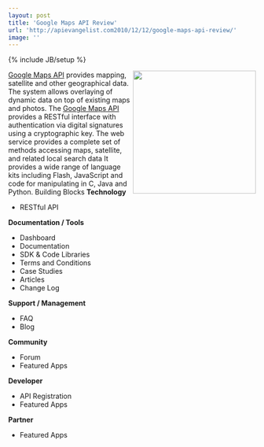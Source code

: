 ```yaml
---
layout: post
title: 'Google Maps API Review'
url: 'http://apievangelist.com2010/12/12/google-maps-api-review/'
image: ''
---
```

{% include JB/setup %}
<img src="http://www.masternewmedia.org/images/Google_maps_candlestick_map.gif"  width="250" align="right" /><a href="http://code.google.com/apis/maps/index.html" target="_blank">Google Maps API</a> provides mapping, satellite and other geographical data. The system allows overlaying of dynamic data on top of existing maps and photos.
The <a href="http://code.google.com/apis/maps/index.html" target="_blank">Google Maps API</a> provides a RESTful interface with authentication via digital signatures using a cryptographic key. The web service provides a complete set of methods accessing maps, satellite, and related local search data It provides a wide range of language kits including Flash, JavaScript and code for manipulating in C, Java and Python.
Building Blocks
<strong>Technology</strong>
<ul >
     <li>RESTful API
     </li>
</ul><strong>Documentation / Tools</strong>
<ul >
     <li>Dashboard
     </li>
     <li>Documentation
     </li>
     <li>SDK &amp; Code Libraries
     </li>
     <li>Terms and Conditions
     </li>
     <li>Case Studies
     </li>
     <li>Articles
     </li>
     <li>Change Log
     </li>
</ul><strong>Support / Management</strong>
<ul >
     <li>FAQ
     </li>
     <li>Blog
     </li>
</ul><strong>Community</strong>
<ul >
     <li>Forum
     </li>
     <li>Featured Apps
     </li>
</ul><strong>Developer</strong>
<ul >
     <li>API Registration
     </li>
     <li>Featured Apps
     </li>
</ul><strong>Partner</strong>
<ul >
     <li>Featured Apps
     </li>
</ul>

